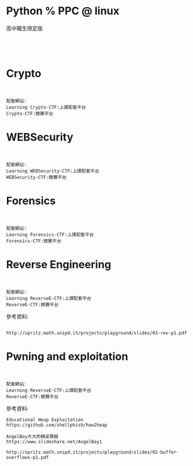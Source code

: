 #  Python % PPC @ linux

高中職生限定版
```


```


```


```


# Crypto

```


```

```
配套網站: 
Learning Crypto-CTF:上課配套平台
Crypto-CTF:競賽平台
```

# WEBSecurity

```


```

```
配套網站: 
Learning WEBSecurity-CTF:上課配套平台
WEBSecurity-CTF:競賽平台
```
# Forensics


```


```

```
配套網站: 
Learning Forensics-CTF:上課配套平台
Forensics-CTF:競賽平台
```
# Reverse Engineering

```


```

```
配套網站: 
Learning ReverseE-CTF:上課配套平台
ReverseE-CTF:競賽平台
```
參考資料:
```

http://spritz.math.unipd.it/projects/playground/slides/03-rev-p1.pdf
```

# Pwning and exploitation

```


```

```
配套網站: 
Learning ReverseE-CTF:上課配套平台
ReverseE-CTF:競賽平台
```
參考資料:
```
Educational Heap Exploitation
https://github.com/shellphish/how2heap

AngelBoy大大的精采簡報
https://www.slideshare.net/AngelBoy1

http://spritz.math.unipd.it/projects/playground/slides/02-buffer-overflows-p1.pdf
```
